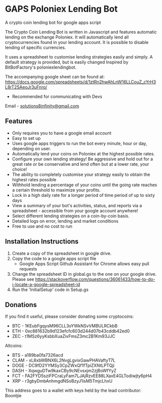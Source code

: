 # GAPS Poloniex Lending Bot
A crypto coin lending bot for google apps script

The Crypto Coin Lending Bot is written in Javascript and features automatic lending on the exchange Poloniex. It will automatically lend all cryptocurrencies found in your lending account.  It is possible to disable lending of specific currencies.

It uses a spreadsheet to customise lending strategies easily and simply.  A default strategy is provided, but is easily changed Inspired by BitBotFactory's poloniexlendingbot.

The accompanying google sheet can be found at:
https://docs.google.com/spreadsheets/d/1ztRn2hwAhLnW16LLCouZ_cYrH3L8rT2SAeoJr3uFnro/

 - Recommended for communicating with Devs

Email - solutions8infinity@gmail.com

## Features

 - Only requires you to have a google email account
 - Easy to set up
 - Uses google apps triggers to run the bot every minute, hour or day, depending on user.
 - Automatically lend your coins on Poloniex at the highest possible rates.
 - Configure your own lending strategy! Be aggressive and hold out for a great rate or be conservative and lend often but at a lower rate, your choice!
 - The ability to completely customise your strategy easily to obtain the highest rates possible
 - Withhold lending a percentage of your coins until the going rate reaches a certain threshold to maximize your profits.
 - Lock in a high daily rate for a longer period of time period of up to sixty days
 - View a summary of your bot's activities, status, and reports via a spreadsheet - accessible from your google account anywhere!
 - Select different lending strategies on a coin-by-coin basis.
 - Detailed logs on error, lending and market conditions
 - Free to use and no cost to run

## Installation Instructions
1. Create a copy of the spreadsheet in google drive.
2. Copy the code to a google apps script file
   - Google Apps Script Github Assistant for Chrome allows easy pull requests
3. Change the spreadsheet ID in global.gs to the one on your google drive.  Please see https://stackoverflow.com/questions/36061433/how-to-do-i-locate-a-google-spreadsheet-id
4. Run the 'InitialSetup' code in Setup.gs

## Donations

If you find it useful, please consider donating some cryptocoins: 
- BTC - 1KEubFgqysM96CLL3oYWkNSvVMBULRCkbB
- ETH - 0xc881632b9d123efcfc603d244d07b43cddb42ed0
- ZEC - t1MSz6yyKsbbXuaZivFmsZ3mc2B1Km93JJC

Altcoins:
- BTS - a189ba0fa7326acd
- CLAM - xL8xbWBNX6L2NvgLgvixGawPHAVaftyT7L
- DOGE - DC9fD2YYMSy3CpZWxQf1fTpiZXNtLPTQji
- DASH - XqwguDTw9kaxCBy9cNEvsxjm2zjBoWfYyZ
- FCT - FA2FYD5sziFPCraLyFam7LJAjRzvEE88LXaxE4GLTodiwjty6pH4
- XRP - r3gbyDmbAnhmgdNSoBzyJ1isM5TmjcLhxU


This address goes to a wallet with keys held by the lead contributor:  Boontjie
